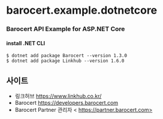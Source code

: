 # barocert.example.dotnetcore


### Barocert API Example for ASP.NET Core


#### install .NET CLI
    $ dotnet add package Barocert --version 1.3.0
    $ dotnet add package Linkhub --version 1.6.0

사이트
-------------------------------
* 링크허브 <https://www.linkhub.co.kr/>
* Barocert <https://developers.barocert.com>
* Barocert Partner 관리자 <	https://partner.barocert.com>
